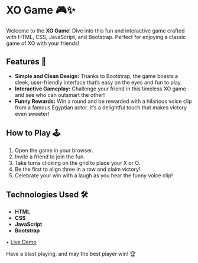 # XO Game 🎮✨

Welcome to the **XO Game**! Dive into this fun and interactive game crafted with HTML, CSS, JavaScript, and Bootstrap. Perfect for enjoying a classic game of XO with your friends!

## Features 🎉

- **Simple and Clean Design:** Thanks to Bootstrap, the game boasts a sleek, user-friendly interface that’s easy on the eyes and fun to play.
- **Interactive Gameplay:** Challenge your friend in this timeless XO game and see who can outsmart the other!
- **Funny Rewards:** Win a round and be rewarded with a hilarious voice clip from a famous Egyptian actor. It’s a delightful touch that makes victory even sweeter!

## How to Play 🕹️

1. Open the game in your browser.
2. Invite a friend to join the fun.
3. Take turns clicking on the grid to place your X or O.
4. Be the first to align three in a row and claim victory!
5. Celebrate your win with a laugh as you hear the funny voice clip!

## Technologies Used 🛠️

- **HTML**
- **CSS**
- **JavaScript**
- **Bootstrap**

• [Live Demo](https://xo-roan.vercel.app/)

Have a blast playing, and may the best player win! 🏆
